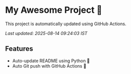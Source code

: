 # My Awesome Project 🚀

This project is automatically updated using GitHub Actions.

_Last updated: 2025-08-14 09:24:03 IST_

## Features
- Auto-update README using Python 🐍
- Auto Git push with GitHub Actions 🤖
